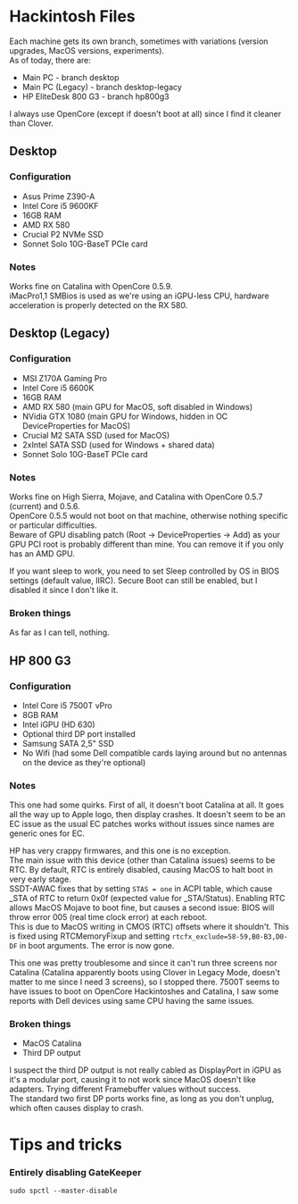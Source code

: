 # Hackintosh Files

Each machine gets its own branch, sometimes with variations (version upgrades, MacOS versions, experiments).  
As of today, there are:

* Main PC - branch desktop
* Main PC (Legacy) - branch desktop-legacy
* HP EliteDesk 800 G3 - branch hp800g3

I always use OpenCore (except if doesn't boot at all) since I find it cleaner than Clover.

## Desktop
### Configuration

* Asus Prime Z390-A
* Intel Core i5 9600KF
* 16GB RAM
* AMD RX 580
* Crucial P2 NVMe SSD
* Sonnet Solo 10G-BaseT PCIe card

### Notes

Works fine on Catalina with OpenCore 0.5.9.  
iMacPro1,1 SMBios is used as we're using an iGPU-less CPU, hardware acceleration is properly detected on the RX 580. 

## Desktop (Legacy)
### Configuration

* MSI Z170A Gaming Pro
* Intel Core i5 6600K
* 16GB RAM
* AMD RX 580 (main GPU for MacOS, soft disabled in Windows)
* NVidia GTX 1080 (main GPU for Windows, hidden in OC DeviceProperties for MacOS)
* Crucial M2 SATA SSD (used for MacOS)
* 2xIntel SATA SSD (used for Windows + shared data)
* Sonnet Solo 10G-BaseT PCIe card

### Notes

Works fine on High Sierra, Mojave, and Catalina with OpenCore 0.5.7 (current) and 0.5.6.  
OpenCore 0.5.5 would not boot on that machine, otherwise nothing specific or particular difficulties.  
Beware of GPU disabling patch (Root -> DeviceProperties -> Add) as your GPU PCI root is probably different than mine. You can remove it if you only has an AMD GPU.

If you want sleep to work, you need to set Sleep controlled by OS in BIOS settings (default value, IIRC). Secure Boot can still be enabled, but I disabled it since I don't like it.

### Broken things

As far as I can tell, nothing.

## HP 800 G3
### Configuration

* Intel Core i5 7500T vPro
* 8GB RAM
* Intel iGPU (HD 630)
* Optional third DP port installed
* Samsung SATA 2,5" SSD
* No Wifi (had some Dell compatible cards laying around but no antennas on the device as they're optional)

### Notes

This one had some quirks. First of all, it doesn't boot Catalina at all. It goes all the way up to Apple logo, then display crashes.
It doesn't seem to be an EC issue as the usual EC patches works without issues since names are generic ones for EC.

HP has very crappy firmwares, and this one is no exception.  
The main issue with this device (other than Catalina issues) seems to be RTC. By default, RTC is entirely disabled, causing MacOS to halt boot in very early stage.  
SSDT-AWAC fixes that by setting ```STAS = one``` in ACPI table, which cause _STA of RTC to return 0x0f (expected value for _STA/Status).
Enabling RTC allows MacOS Mojave to boot fine, but causes a second issue: BIOS will throw error 005 (real time clock error) at each reboot.  
This is due to MacOS writing in CMOS (RTC) offsets where it shouldn't. This is fixed using RTCMemoryFixup and setting ```rtcfx_exclude=58-59,B0-B3,D0-DF``` in boot arguments. The error is now gone.

This one was pretty troublesome and since it can't run three screens nor Catalina (Catalina apparently boots using Clover in Legacy Mode, doesn't matter to me since I need 3 screens), so I stopped there. 7500T seems to have issues to boot on OpenCore Hackintoshes and Catalina, I saw some reports with Dell devices using same CPU having the same issues.

### Broken things

* MacOS Catalina
* Third DP output

I suspect the third DP output is not really cabled as DisplayPort in iGPU as it's a modular port, causing it to not work since MacOS doesn't like adapters. Trying different Framebuffer values without success.  
The standard two first DP ports works fine, as long as you don't unplug, which often causes display to crash.

# Tips and tricks
### Entirely disabling GateKeeper

```sudo spctl --master-disable```
